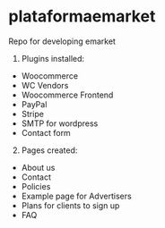 # plataformaemarket
Repo for developing emarket

1. Plugins installed:
- Woocommerce
- WC Vendors
- Woocommerce Frontend
- PayPal
- Stripe
- SMTP for wordpress
- Contact form

2. Pages created:
- About us
- Contact
- Policies
- Example page for Advertisers
- Plans for clients to sign up
- FAQ
